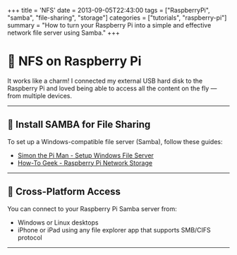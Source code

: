 +++
title = 'NFS'
date = 2013-09-05T22:43:00
tags = ["RaspberryPi", "samba", "file-sharing", "storage"]
categories = ["tutorials", "raspberry-pi"]
summary = "How to turn your Raspberry Pi into a simple and effective network file server using Samba."
+++

# 📁 NFS on Raspberry Pi

It works like a charm! I connected my external USB hard disk to the Raspberry Pi and loved being able to access all the content on the fly — from multiple devices.

---

## 🔧 Install SAMBA for File Sharing

To set up a Windows-compatible file server (Samba), follow these guides:

- [Simon the Pi Man - Setup Windows File Server](http://simonthepiman.com/how_to_setup_windows_file_server.php)
- [How-To Geek - Raspberry Pi Network Storage](http://www.howtogeek.com/139433/how-to-turn-a-raspberry-pi-into-a-low-power-network-storage-device/)

---

## 📲 Cross-Platform Access

You can connect to your Raspberry Pi Samba server from:
- Windows or Linux desktops
- iPhone or iPad using any file explorer app that supports SMB/CIFS protocol

---
